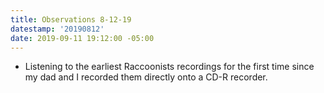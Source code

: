 ```yaml
---
title: Observations 8-12-19
datestamp: '20190812'
date: 2019-09-11 19:12:00 -05:00
---
```


- Listening to the earliest Raccoonists recordings for the first time since my dad and I recorded them directly onto a CD-R recorder.
